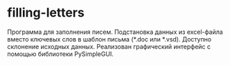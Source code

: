# filling-letters
Программа для заполнения писем. Подстановка данных из excel-файла вместо ключевых слов в шаблон письма (*.doc или *.vsd). Доступно склонение исходных данных. Реализован графический интерфейс с помощью библиотеки PySimpleGUI. 
